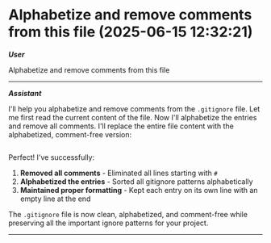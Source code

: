 <!-- Generated by SpecStory -->

# Alphabetize and remove comments from this file (2025-06-15 12:32:21)

_**User**_

Alphabetize and remove comments from this file

---

_**Assistant**_

I'll help you alphabetize and remove comments from the `.gitignore` file. Let me first read the current content of the file. Now I'll alphabetize the entries and remove all comments. I'll replace the entire file content with the alphabetized, comment-free version: 
```

```
Perfect! I've successfully:

1. **Removed all comments** - Eliminated all lines starting with `#`
2. **Alphabetized the entries** - Sorted all gitignore patterns alphabetically
3. **Maintained proper formatting** - Kept each entry on its own line with an empty line at the end

The `.gitignore` file is now clean, alphabetized, and comment-free while preserving all the important ignore patterns for your project. 

---

